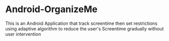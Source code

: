 # Android-OrganizeMe
This is an Android Application that track screentime then set restrictions using adaptive algorithm to reduce the user's Screentime gradually without user intervention
